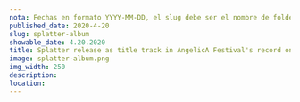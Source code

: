 ```yaml
---
nota: Fechas en formato YYYY-MM-DD, el slug debe ser el nombre de folder en public/news/. i.e. "public/news/<mi-slug>/imagen.jpg"
published_date: 2020-4-20
slug: splatter-album
showable_date: 4.20.2020
title: Splatter release as title track in AngelicA Festival's record on Roscoe Mitchell performances
image: splatter-album.png
img_width: 250
description: 
location: 
---
```



